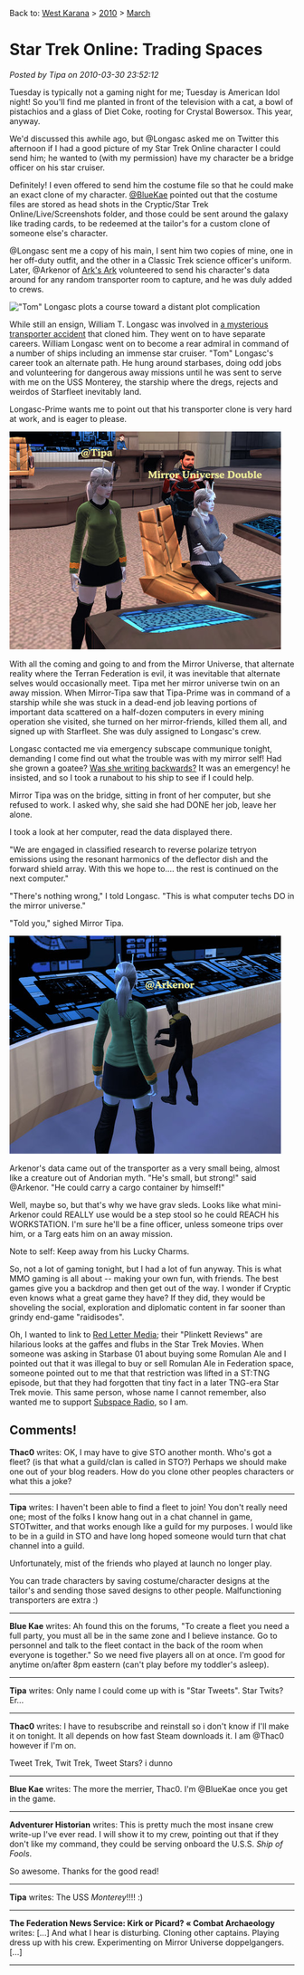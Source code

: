 Back to: [West Karana](/posts/westkarana.md) > [2010](/posts/2010/westkarana.md) > [March](./westkarana.md)
# Star Trek Online: Trading Spaces

*Posted by Tipa on 2010-03-30 23:52:12*

Tuesday is typically not a gaming night for me; Tuesday is American Idol night! So you'll find me planted in front of the television with a cat, a bowl of pistachios and a glass of Diet Coke, rooting for Crystal Bowersox. This year, anyway.

We'd discussed this awhile ago, but @Longasc asked me on Twitter this afternoon if I had a good picture of my Star Trek Online character I could send him; he wanted to (with my permission) have my character be a bridge officer on his star cruiser.

Definitely! I even offered to send him the costume file so that he could make an exact clone of my character. [@BlueKae](http://www.bluekae.com/) pointed out that the costume files are stored as head shots in the Cryptic/Star Trek Online/Live/Screenshots folder, and those could be sent around the galaxy like trading cards, to be redeemed at the tailor's for a custom clone of someone else's character.

@Longasc sent me a copy of his main, I sent him two copies of mine, one in her off-duty outfit, and the other in a Classic Trek science officer's uniform. Later, @Arkenor of [Ark's Ark](http://www.arksark.org/blog/) volunteered to send his character's data around for any random transporter room to capture, and he was duly added to crews.

![](../../../uploads/2010/03/GameClient-2010-03-30-19-41-25-45.jpg "\"Tom\" Longasc plots a course toward a distant plot complication")

While still an ensign, William T. Longasc was involved in [a mysterious transporter accident](http://memory-alpha.org/en/wiki/Talk:Thomas_Riker) that cloned him. They went on to have separate careers. William Longasc went on to become a rear admiral in command of a number of ships including an immense star cruiser. "Tom" Longasc's career took an alternate path. He hung around starbases, doing odd jobs and volunteering for dangerous away missions until he was sent to serve with me on the USS Monterey, the starship where the dregs, rejects and weirdos of Starfleet inevitably land.

Longasc-Prime wants me to point out that his transporter clone is very hard at work, and is eager to please.

![](../../../uploads/2010/03/GameClient-2010-03-30-19-45-55-24.jpg "Super friends from the Mirror Universe")

With all the coming and going to and from the Mirror Universe, that alternate reality where the Terran Federation is evil, it was inevitable that alternate selves would occasionally meet. Tipa met her mirror universe twin on an away mission. When Mirror-Tipa saw that Tipa-Prime was in command of a starship while she was stuck in a dead-end job leaving portions of important data scattered on a half-dozen computers in every mining operation she visited, she turned on her mirror-friends, killed them all, and signed up with Starfleet. She was duly assigned to Longasc's crew.

Longasc contacted me via emergency subscape communique tonight, demanding I come find out what the trouble was with my mirror self! Had she grown a goatee? [Was she writing backwards?](http://en.wikipedia.org/wiki/Doppelg%C3%A4nger_(1969_film)) It was an emergency! he insisted, and so I took a runabout to his ship to see if I could help.

Mirror Tipa was on the bridge, sitting in front of her computer, but she refused to work. I asked why, she said she had DONE her job, leave her alone.

I took a look at her computer, read the data displayed there.

"We are engaged in classified research to reverse polarize tetryon emissions using the resonant harmonics of the deflector dish and the forward shield array. With this we hope to.... the rest is continued on the next computer."

"There's nothing wrong," I told Longasc. "This is what computer techs DO in the mirror universe."

"Told you," sighed Mirror Tipa.

![](../../../uploads/2010/03/GameClient-2010-03-30-21-11-58-07.jpg "Arkenor gets small")

Arkenor's data came out of the transporter as a very small being, almost like a creature out of Andorian myth. "He's small, but strong!" said @Arkenor. "He could carry a cargo container by himself!"

Well, maybe so, but that's why we have grav sleds. Looks like what mini-Arkenor could REALLY use would be a step stool so he could REACH his WORKSTATION. I'm sure he'll be a fine officer, unless someone trips over him, or a Targ eats him on an away mission.

Note to self: Keep away from his Lucky Charms.

So, not a lot of gaming tonight, but I had a lot of fun anyway. This is what MMO gaming is all about -- making your own fun, with friends. The best games give you a backdrop and then get out of the way. I wonder if Cryptic even knows what a great game they have? If they did, they would be shoveling the social, exploration and diplomatic content in far sooner than grindy end-game "raidisodes".

Oh, I wanted to link to [Red Letter Media](http://www.blancscreencinema.com/redlettermedia/plinkett.html); their "Plinkett Reviews" are hilarious looks at the gaffes and flubs in the Star Trek Movies. When someone was asking in Starbase 01 about buying some Romulan Ale and I pointed out that it was illegal to buy or sell Romulan Ale in Federation space, someone pointed out to me that that restriction was lifted in a ST:TNG episode, but that they had forgotten that tiny fact in a later TNG-era Star Trek movie. This same person, whose name I cannot remember, also wanted me to support [Subspace Radio](http://www.subspace-radio.net/), so I am.

## Comments!

**Thac0** writes: OK, I may have to give STO another month. Who's got a fleet? (is that what a guild/clan is called in STO?) Perhaps we should make one out of your blog readers. How do you clone other peoples characters or what this a joke?

---

**Tipa** writes: I haven't been able to find a fleet to join! You don't really need one; most of the folks I know hang out in a chat channel in game, STOTwitter, and that works enough like a guild for my purposes. I would like to be in a guild in STO and have long hoped someone would turn that chat channel into a guild.

Unfortunately, mist of the friends who played at launch no longer play.

You can trade characters by saving costume/character designs at the tailor's and sending those saved designs to other people. Malfunctioning transporters are extra :)

---

**Blue Kae** writes: Ah found this on the forums, "To create a fleet you need a full party, you must all be in the same zone and I believe instance. Go to personnel and talk to the fleet contact in the back of the room when everyone is together." So we need five players all on at once. I'm good for anytime on/after 8pm eastern (can't play before my toddler's asleep).

---

**Tipa** writes: Only name I could come up with is "Star Tweets". Star Twits? Er...

---

**Thac0** writes: I have to resubscribe and reinstall so i don't know if I'll make it on tonight. It all depends on how fast Steam downloads it. I am @Thac0 however if I'm on. 

Tweet Trek, Twit Trek, Tweet Stars? i dunno

---

**Blue Kae** writes: The more the merrier, Thac0. I'm @BlueKae once you get in the game.

---

**Adventurer Historian** writes: This is pretty much the most insane crew write-up I've ever read. I will show it to my crew, pointing out that if they don't like my command, they could be serving onboard the U.S.S. *Ship of Fools*.

So awesome. Thanks for the good read!

---

**Tipa** writes: The USS *Monterey*!!!! :)

---

**The Federation News Service: Kirk or Picard? &laquo; Combat Archaeology** writes: [...] And what I hear is disturbing. Cloning other captains. Playing dress up with his crew. Experimenting on Mirror Universe doppelgangers. [...]

---


